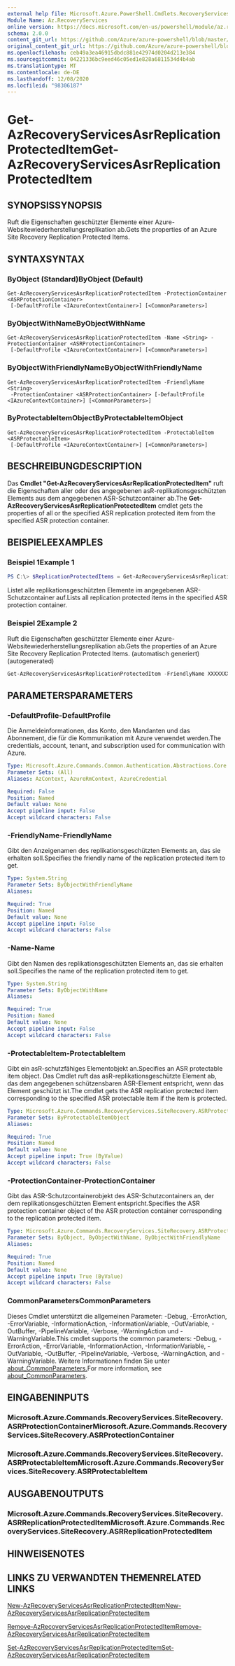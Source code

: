 ```yaml
---
external help file: Microsoft.Azure.PowerShell.Cmdlets.RecoveryServices.SiteRecovery.dll-Help.xml
Module Name: Az.RecoveryServices
online version: https://docs.microsoft.com/en-us/powershell/module/az.recoveryservices/get-azrecoveryservicesasrreplicationprotecteditem
schema: 2.0.0
content_git_url: https://github.com/Azure/azure-powershell/blob/master/src/RecoveryServices/RecoveryServices/help/Get-AzRecoveryServicesAsrReplicationProtectedItem.md
original_content_git_url: https://github.com/Azure/azure-powershell/blob/master/src/RecoveryServices/RecoveryServices/help/Get-AzRecoveryServicesAsrReplicationProtectedItem.md
ms.openlocfilehash: ceb49a3ea46915dbdc881e42974d0204d213e384
ms.sourcegitcommit: 04221336bc9eed46c05ed1e828a6811534d4b4ab
ms.translationtype: MT
ms.contentlocale: de-DE
ms.lasthandoff: 12/08/2020
ms.locfileid: "98306187"
---
```

# <span data-ttu-id="66d15-101">Get-AzRecoveryServicesAsrReplicationProtectedItem</span><span class="sxs-lookup"><span data-stu-id="66d15-101">Get-AzRecoveryServicesAsrReplicationProtectedItem</span></span>

## <span data-ttu-id="66d15-102">SYNOPSIS</span><span class="sxs-lookup"><span data-stu-id="66d15-102">SYNOPSIS</span></span>
<span data-ttu-id="66d15-103">Ruft die Eigenschaften geschützter Elemente einer Azure-Websitewiederherstellungsreplikation ab.</span><span class="sxs-lookup"><span data-stu-id="66d15-103">Gets the properties of an Azure Site Recovery Replication Protected Items.</span></span>

## <span data-ttu-id="66d15-104">SYNTAX</span><span class="sxs-lookup"><span data-stu-id="66d15-104">SYNTAX</span></span>

### <span data-ttu-id="66d15-105">ByObject (Standard)</span><span class="sxs-lookup"><span data-stu-id="66d15-105">ByObject (Default)</span></span>
```
Get-AzRecoveryServicesAsrReplicationProtectedItem -ProtectionContainer <ASRProtectionContainer>
 [-DefaultProfile <IAzureContextContainer>] [<CommonParameters>]
```

### <span data-ttu-id="66d15-106">ByObjectWithName</span><span class="sxs-lookup"><span data-stu-id="66d15-106">ByObjectWithName</span></span>
```
Get-AzRecoveryServicesAsrReplicationProtectedItem -Name <String> -ProtectionContainer <ASRProtectionContainer>
 [-DefaultProfile <IAzureContextContainer>] [<CommonParameters>]
```

### <span data-ttu-id="66d15-107">ByObjectWithFriendlyName</span><span class="sxs-lookup"><span data-stu-id="66d15-107">ByObjectWithFriendlyName</span></span>
```
Get-AzRecoveryServicesAsrReplicationProtectedItem -FriendlyName <String>
 -ProtectionContainer <ASRProtectionContainer> [-DefaultProfile <IAzureContextContainer>] [<CommonParameters>]
```

### <span data-ttu-id="66d15-108">ByProtectableItemObject</span><span class="sxs-lookup"><span data-stu-id="66d15-108">ByProtectableItemObject</span></span>
```
Get-AzRecoveryServicesAsrReplicationProtectedItem -ProtectableItem <ASRProtectableItem>
 [-DefaultProfile <IAzureContextContainer>] [<CommonParameters>]
```

## <span data-ttu-id="66d15-109">BESCHREIBUNG</span><span class="sxs-lookup"><span data-stu-id="66d15-109">DESCRIPTION</span></span>
<span data-ttu-id="66d15-110">Das **Cmdlet "Get-AzRecoveryServicesAsrReplicationProtectedItem"** ruft die Eigenschaften aller oder des angegebenen asR-replikationsgeschützten Elements aus dem angegebenen ASR-Schutzcontainer ab.</span><span class="sxs-lookup"><span data-stu-id="66d15-110">The **Get-AzRecoveryServicesAsrReplicationProtectedItem** cmdlet gets the properties of all or the specified ASR replication protected item from the specified ASR protection container.</span></span>

## <span data-ttu-id="66d15-111">BEISPIELE</span><span class="sxs-lookup"><span data-stu-id="66d15-111">EXAMPLES</span></span>

### <span data-ttu-id="66d15-112">Beispiel 1</span><span class="sxs-lookup"><span data-stu-id="66d15-112">Example 1</span></span>
```powershell
PS C:\> $ReplicationProtectedItems = Get-AzRecoveryServicesAsrReplicationProtectedItem -ProtectionContainer $PrimaryContainer
```

<span data-ttu-id="66d15-113">Listet alle replikationsgeschützten Elemente im angegebenen ASR-Schutzcontainer auf.</span><span class="sxs-lookup"><span data-stu-id="66d15-113">Lists all replication protected items in the specified ASR protection container.</span></span>

### <span data-ttu-id="66d15-114">Beispiel 2</span><span class="sxs-lookup"><span data-stu-id="66d15-114">Example 2</span></span>

<span data-ttu-id="66d15-115">Ruft die Eigenschaften geschützter Elemente einer Azure-Websitewiederherstellungsreplikation ab.</span><span class="sxs-lookup"><span data-stu-id="66d15-115">Gets the properties of an Azure Site Recovery Replication Protected Items.</span></span> <span data-ttu-id="66d15-116">(automatisch generiert)</span><span class="sxs-lookup"><span data-stu-id="66d15-116">(autogenerated)</span></span>

```powershell <!-- Aladdin Generated Example --> 
Get-AzRecoveryServicesAsrReplicationProtectedItem -FriendlyName XXXXXXXXXX -ProtectionContainer $PrimaryContainer
```

## <span data-ttu-id="66d15-117">PARAMETERS</span><span class="sxs-lookup"><span data-stu-id="66d15-117">PARAMETERS</span></span>

### <span data-ttu-id="66d15-118">-DefaultProfile</span><span class="sxs-lookup"><span data-stu-id="66d15-118">-DefaultProfile</span></span>
<span data-ttu-id="66d15-119">Die Anmeldeinformationen, das Konto, den Mandanten und das Abonnement, die für die Kommunikation mit Azure verwendet werden.</span><span class="sxs-lookup"><span data-stu-id="66d15-119">The credentials, account, tenant, and subscription used for communication with Azure.</span></span>


```yaml
Type: Microsoft.Azure.Commands.Common.Authentication.Abstractions.Core.IAzureContextContainer
Parameter Sets: (All)
Aliases: AzContext, AzureRmContext, AzureCredential

Required: False
Position: Named
Default value: None
Accept pipeline input: False
Accept wildcard characters: False
```

### <span data-ttu-id="66d15-120">-FriendlyName</span><span class="sxs-lookup"><span data-stu-id="66d15-120">-FriendlyName</span></span>
<span data-ttu-id="66d15-121">Gibt den Anzeigenamen des replikationsgeschützten Elements an, das sie erhalten soll.</span><span class="sxs-lookup"><span data-stu-id="66d15-121">Specifies the friendly name of the replication protected item to get.</span></span>

```yaml
Type: System.String
Parameter Sets: ByObjectWithFriendlyName
Aliases:

Required: True
Position: Named
Default value: None
Accept pipeline input: False
Accept wildcard characters: False
```

### <span data-ttu-id="66d15-122">-Name</span><span class="sxs-lookup"><span data-stu-id="66d15-122">-Name</span></span>
<span data-ttu-id="66d15-123">Gibt den Namen des replikationsgeschützten Elements an, das sie erhalten soll.</span><span class="sxs-lookup"><span data-stu-id="66d15-123">Specifies the name of the replication protected item to get.</span></span>

```yaml
Type: System.String
Parameter Sets: ByObjectWithName
Aliases:

Required: True
Position: Named
Default value: None
Accept pipeline input: False
Accept wildcard characters: False
```

### <span data-ttu-id="66d15-124">-ProtectableItem</span><span class="sxs-lookup"><span data-stu-id="66d15-124">-ProtectableItem</span></span>
<span data-ttu-id="66d15-125">Gibt ein asR-schutzfähiges Elementobjekt an.</span><span class="sxs-lookup"><span data-stu-id="66d15-125">Specifies an ASR protectable item object.</span></span> <span data-ttu-id="66d15-126">Das Cmdlet ruft das asR-replikationsgeschützte Element ab, das dem angegebenen schützensbaren ASR-Element entspricht, wenn das Element geschützt ist.</span><span class="sxs-lookup"><span data-stu-id="66d15-126">The cmdlet gets the ASR replication protected item corresponding to the specified ASR protectable item if the item is protected.</span></span>

```yaml
Type: Microsoft.Azure.Commands.RecoveryServices.SiteRecovery.ASRProtectableItem
Parameter Sets: ByProtectableItemObject
Aliases:

Required: True
Position: Named
Default value: None
Accept pipeline input: True (ByValue)
Accept wildcard characters: False
```

### <span data-ttu-id="66d15-127">-ProtectionContainer</span><span class="sxs-lookup"><span data-stu-id="66d15-127">-ProtectionContainer</span></span>
<span data-ttu-id="66d15-128">Gibt das ASR-Schutzcontainerobjekt des ASR-Schutzcontainers an, der dem replikationsgeschützten Element entspricht.</span><span class="sxs-lookup"><span data-stu-id="66d15-128">Specifies the ASR protection container object of the ASR protection container corresponding to the replication protected item.</span></span> 

```yaml
Type: Microsoft.Azure.Commands.RecoveryServices.SiteRecovery.ASRProtectionContainer
Parameter Sets: ByObject, ByObjectWithName, ByObjectWithFriendlyName
Aliases:

Required: True
Position: Named
Default value: None
Accept pipeline input: True (ByValue)
Accept wildcard characters: False
```

### <span data-ttu-id="66d15-129">CommonParameters</span><span class="sxs-lookup"><span data-stu-id="66d15-129">CommonParameters</span></span>
<span data-ttu-id="66d15-130">Dieses Cmdlet unterstützt die allgemeinen Parameter: -Debug, -ErrorAction, -ErrorVariable, -InformationAction, -InformationVariable, -OutVariable, -OutBuffer, -PipelineVariable, -Verbose, -WarningAction und -WarningVariable.</span><span class="sxs-lookup"><span data-stu-id="66d15-130">This cmdlet supports the common parameters: -Debug, -ErrorAction, -ErrorVariable, -InformationAction, -InformationVariable, -OutVariable, -OutBuffer, -PipelineVariable, -Verbose, -WarningAction, and -WarningVariable.</span></span> <span data-ttu-id="66d15-131">Weitere Informationen finden Sie unter [about_CommonParameters.](http://go.microsoft.com/fwlink/?LinkID=113216)</span><span class="sxs-lookup"><span data-stu-id="66d15-131">For more information, see [about_CommonParameters](http://go.microsoft.com/fwlink/?LinkID=113216).</span></span>

## <span data-ttu-id="66d15-132">EINGABEN</span><span class="sxs-lookup"><span data-stu-id="66d15-132">INPUTS</span></span>

### <span data-ttu-id="66d15-133">Microsoft.Azure.Commands.RecoveryServices.SiteRecovery.ASRProtectionContainer</span><span class="sxs-lookup"><span data-stu-id="66d15-133">Microsoft.Azure.Commands.RecoveryServices.SiteRecovery.ASRProtectionContainer</span></span>

### <span data-ttu-id="66d15-134">Microsoft.Azure.Commands.RecoveryServices.SiteRecovery.ASRProtectableItem</span><span class="sxs-lookup"><span data-stu-id="66d15-134">Microsoft.Azure.Commands.RecoveryServices.SiteRecovery.ASRProtectableItem</span></span>

## <span data-ttu-id="66d15-135">AUSGABEN</span><span class="sxs-lookup"><span data-stu-id="66d15-135">OUTPUTS</span></span>

### <span data-ttu-id="66d15-136">Microsoft.Azure.Commands.RecoveryServices.SiteRecovery.ASRReplicationProtectedItem</span><span class="sxs-lookup"><span data-stu-id="66d15-136">Microsoft.Azure.Commands.RecoveryServices.SiteRecovery.ASRReplicationProtectedItem</span></span>

## <span data-ttu-id="66d15-137">HINWEISE</span><span class="sxs-lookup"><span data-stu-id="66d15-137">NOTES</span></span>

## <span data-ttu-id="66d15-138">LINKS ZU VERWANDTEN THEMEN</span><span class="sxs-lookup"><span data-stu-id="66d15-138">RELATED LINKS</span></span>

[<span data-ttu-id="66d15-139">New-AzRecoveryServicesAsrReplicationProtectedItem</span><span class="sxs-lookup"><span data-stu-id="66d15-139">New-AzRecoveryServicesAsrReplicationProtectedItem</span></span>](./New-AzRecoveryServicesAsrReplicationProtectedItem.md)

[<span data-ttu-id="66d15-140">Remove-AzRecoveryServicesAsrReplicationProtectedItem</span><span class="sxs-lookup"><span data-stu-id="66d15-140">Remove-AzRecoveryServicesAsrReplicationProtectedItem</span></span>](./Remove-AzRecoveryServicesAsrReplicationProtectedItem.md)

[<span data-ttu-id="66d15-141">Set-AzRecoveryServicesAsrReplicationProtectedItem</span><span class="sxs-lookup"><span data-stu-id="66d15-141">Set-AzRecoveryServicesAsrReplicationProtectedItem</span></span>](./Set-AzRecoveryServicesAsrReplicationProtectedItem.md)
